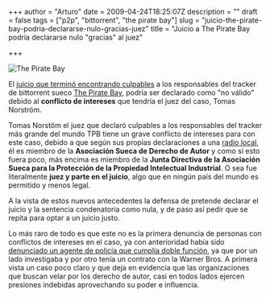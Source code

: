 +++
author = "Arturo"
date = 2009-04-24T18:25:07Z
description = ""
draft = false
tags = ["p2p", "bittorrent", "the pirate bay"]
slug = "juicio-the-pirate-bay-podria-declararse-nulo-gracias-juez"
title = "Juicio a The Pirate Bay podría declararse nulo \"gracias\" al juez"

+++

![The Pirate Bay](/images/import/170-piratebay.jpg)

El [juicio que terminó encontrando culpables](https://www.microsiervos.com/archivo/internet/condena-para-responsables-the-pirate-bay.html) a los responsables del tracker de bittorrent sueco [The Pirate Bay](https://es.wikipedia.org/wiki/The_Pirate_Bay), podría ser declarado como "no válido" debido al **conflicto de intereses** que tendría el juez del caso, Tomas Norström.

Tomas Norstöm el juez que declaró culpables a los responsables del tracker más grande del mundo TPB tiene un grave conflicto de intereses para con este caso, debido a que según sus propias declaraciones a una [radio local](http://www.thelocal.se/19028.html), él es miembro de la **Asociación Sueca de Derecho de Autor** y como si esto fuera poco, más encima es miembro de la **Junta Directiva de la Asociación Sueca para la Protección de la Propiedad Intelectual Industrial**. O sea fue literalmente **juez y parte en el juicio**, algo que en ningún país del mundo es permitido y menos legal.

A la vista de estos nuevos antecedentes la defensa de pretende declarar el juicio y la sentencia condenatoria como nula, y de paso así pedir que se repita para optar a un juicio justo.

Lo más raro de todo es que este no es la primera denuncia de personas con conflictos de intereses en el caso, ya con anterioridad había sido [denunciado un agente de policía que cumplía doble función](http://alt1040.com/2009/03/filtran-informacion-personal-de-un-forense-que-investigo-a-the-pirate-bay), ya que por un lado investigaba y por otro tenía un contrato con la Warner Bros. A primera vista un caso poco claro y que deja en evidencia que las organizaciones que buscan velar por los derecho de autor, casi en todos lados ejercen presiones indebidas aprovechando su poder e influencia.
